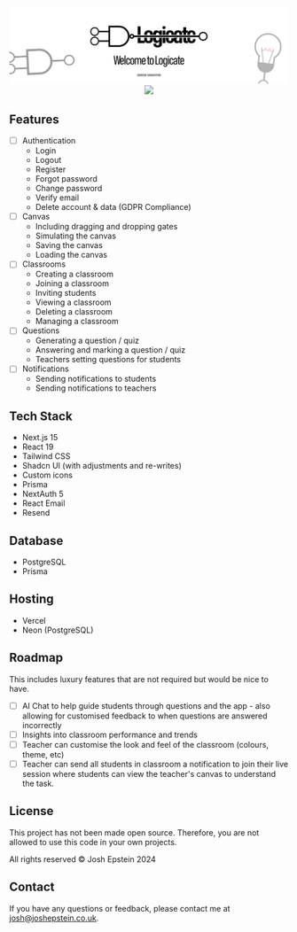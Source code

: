 <div align="center">
  <img src="./assets/readme_header.png" alt="readme_header" />
  <div>
    <img src="https://tokei.rs/b1/github/joshuaepstein/logicate" />
  </div>
</div>

## Features

- [ ] Authentication
  - Login
  - Logout
  - Register
  - Forgot password
  - Change password
  - Verify email
  - Delete account & data (GDPR Compliance)
- [ ] Canvas
  - Including dragging and dropping gates
  - Simulating the canvas
  - Saving the canvas
  - Loading the canvas
- [ ] Classrooms
  - Creating a classroom
  - Joining a classroom
  - Inviting students
  - Viewing a classroom
  - Deleting a classroom
  - Managing a classroom
- [ ] Questions
  - Generating a question / quiz
  - Answering and marking a question / quiz
  - Teachers setting questions for students
- [ ] Notifications
  - Sending notifications to students
  - Sending notifications to teachers

## Tech Stack

- Next.js 15
- React 19
- Tailwind CSS
- Shadcn UI (with adjustments and re-writes)
- Custom icons
- Prisma
- NextAuth 5
- React Email
- Resend

## Database

- PostgreSQL
- Prisma

## Hosting

- Vercel
- Neon (PostgreSQL)

## Roadmap

This includes luxury features that are not required but would be nice to have.

- [ ] AI Chat to help guide students through questions and the app - also allowing for customised feedback to when questions are answered incorrectly
- [ ] Insights into classroom performance and trends
- [ ] Teacher can customise the look and feel of the classroom (colours, theme, etc)
- [ ] Teacher can send all students in classroom a notification to join their live session where students can view the teacher's canvas to understand the task.

## License

This project has not been made open source. Therefore, you are not allowed to use this code in your own projects.

All rights reserved © Josh Epstein 2024

## Contact

If you have any questions or feedback, please contact me at [josh@joshepstein.co.uk](mailto:josh@joshepstein.co.uk).
